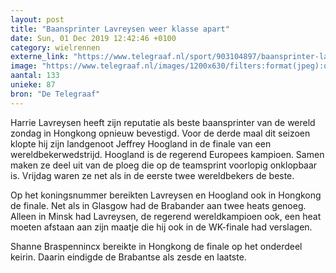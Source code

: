 ```yaml
---
layout: post
title: "Baansprinter Lavreysen weer klasse apart"
date: Sun, 01 Dec 2019 12:42:46 +0100
category: wielrennen
externe_link: "https://www.telegraaf.nl/sport/903104897/baansprinter-lavreysen-weer-klasse-apart"
image: "https://www.telegraaf.nl/images/1200x630/filters:format(jpeg):quality(80)/cdn-kiosk-api.telegraaf.nl/cfcd160e-142f-11ea-89bd-0218eaf05005.jpg"
aantal: 133
unieke: 87
bron: "De Telegraaf"
---
```


<p class="intro">Harrie Lavreysen heeft zijn reputatie als beste baansprinter van de wereld zondag in Hongkong opnieuw bevestigd. Voor de derde maal dit seizoen klopte hij zijn landgenoot Jeffrey Hoogland in de finale van een wereldbekerwedstrijd. Hoogland is de regerend Europees kampioen. Samen maken ze deel uit van de ploeg die op de teamsprint voorlopig onklopbaar is. Vrijdag waren ze net als in de eerste twee wereldbekers de beste.</p> <p>Op het koningsnummer bereikten Lavreysen en Hoogland ook in Hongkong de finale. Net als in Glasgow had de Brabander aan twee heats genoeg. Alleen in Minsk had Lavreysen, de regerend wereldkampioen ook, een heat moeten afstaan aan zijn maatje die hij ook in de WK-finale had verslagen.</p><p>Shanne Braspennincx bereikte in Hongkong de finale op het onderdeel keirin. Daarin eindigde de Brabantse als zesde en laatste.</p>
